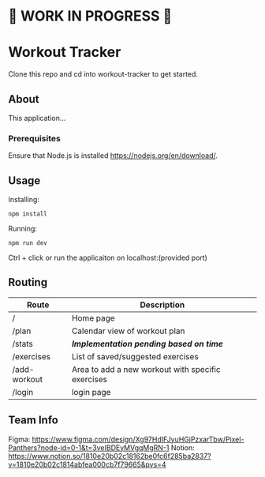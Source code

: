 # :construction: WORK IN PROGRESS :construction:

# Workout Tracker
Clone this repo and cd into workout-tracker to get started.

## About
This application...

### Prerequisites
Ensure that Node.js is installed https://nodejs.org/en/download/.

## Usage

Installing:

```
npm install
```

Running:

```
npm run dev
```

Ctrl + click or run the applicaiton on localhost:(provided port)

## Routing 
| Route      | Description      |
| ------------- | ------------- |
| / | Home page |
| /plan | Calendar view of workout plan |
| /stats | ***Implementation pending based on time***  |
| /exercises | List of saved/suggested exercises | 
| /add-workout | Area to add a new workout with specific exercises |
| /login | login page |

## Team Info
Figma: https://www.figma.com/design/Xg97HdIFJyuHGjPzxarTbw/Pixel-Panthers?node-id=0-1&t=3veIBDEyMVgqMgRN-1
Notion: https://www.notion.so/1810e20b02c18162be0fc6f285ba2837?v=1810e20b02c1814abfea000cb7f79665&pvs=4

